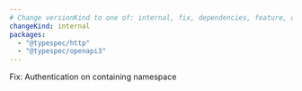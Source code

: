 ```yaml
---
# Change versionKind to one of: internal, fix, dependencies, feature, deprecation, breaking
changeKind: internal
packages:
  - "@typespec/http"
  - "@typespec/openapi3"
---
```


Fix: Authentication on containing namespace
